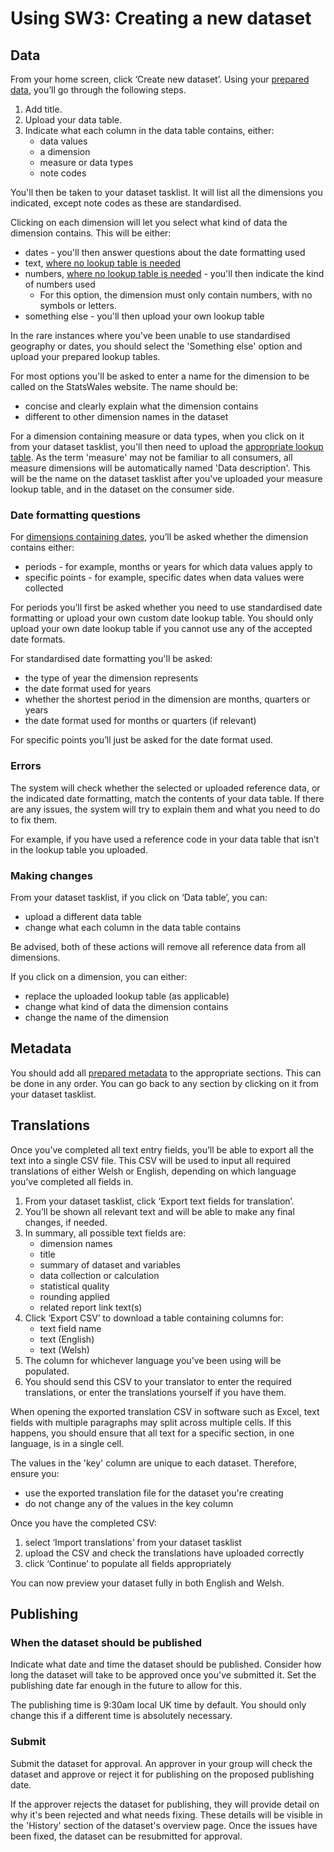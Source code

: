 # Using SW3: Creating a new dataset

## Data

From your home screen, click ‘Create new dataset’. Using your [prepared data](Data-preparation-‐-New-datasets#guidance-data-tables), you’ll go through the following steps.

1. Add title.
1. Upload your data table.
1. Indicate what each column in the data table contains, either:
   - data values
   - a dimension
   - measure or data types
   - note codes

You'll then be taken to your dataset tasklist. It will list all the dimensions you indicated, except note codes as these are standardised.

<!-- You'll then be taken to your dataset tasklist. It will list all the dimensions you indicated. If you have included any [custom note codes](Data-preparation-‐-New-datasets#guidance-custom-notes), there will also be a task for 'Custom data value notes' in the list. -->

Clicking on each dimension will let you select what kind of data the dimension contains. This will be either:

- dates - you'll then answer questions about the date formatting used
  <!-- - dates - you'll then answer questions about the date formatting used, or upload your own lookup table if necessary -->
  <!-- - geography - you'll then select the appropriate standardised reference data -->
  <!-- - geography - you'll then select the appropriate standardised reference data, or upload your own lookup table if necessary -->
- text, [where no lookup table is needed](Data-preparation-‐-New-datasets#guidance-dimensions-containing-text-or-numbers-where-no-lookup-table-is-required)
- numbers, [where no lookup table is needed](Data-preparation-‐-New-datasets#guidance-dimensions-containing-text-or-numbers-where-no-lookup-table-is-required) - you'll then indicate the kind of numbers used
  - For this option, the dimension must only contain numbers, with no symbols or letters.
- something else - you'll then upload your own lookup table

In the rare instances where you've been unable to use standardised geography or dates, you should select the 'Something else' option and upload your prepared lookup tables.

For most options you'll be asked to enter a name for the dimension to be called on the StatsWales website. The name should be:

- concise and clearly explain what the dimension contains
- different to other dimension names in the dataset

<!-- If you select standardised reference data, the dimension name will be automatically populated. You can change this, but you should only do so if absolutely necessary for understanding the dataset. For example, a migration-related dataset where there are 2 dimensions containing local authorities - one is the local authority someone moved from and the other is the one they moved to. In that scenario you might rename the dimensions to "Local authorities moved from" and "Local authorities moved to", to distinguish between them. -->

For a dimension containing measure or data types, when you click on it from your dataset tasklist, you'll then need to upload the [appropriate lookup table](Data-preparation-‐-New-datasets#guidance-measure-or-data-types). As the term 'measure' may not be familiar to all consumers, all measure dimensions will be automatically named 'Data description'. This will be the name on the dataset tasklist after you've uploaded your measure lookup table, and in the dataset on the consumer side. 

<!-- If you have any custom data value notes, when you click on this from your dataset tasklist, you'll then need to upload the [appropriate lookup table](Data-preparation-‐-New-datasets#guidance-custom-notes). -->

### Date formatting questions

For [dimensions containing dates](Data-preparation-‐-New-datasets#guidance-date-formatting), you’ll be asked whether the dimension contains either:

- periods - for example, months or years for which data values apply to
- specific points - for example, specific dates when data values were collected

For periods you’ll first be asked whether you need to use standardised date formatting or upload your own custom date lookup table. You should only upload your own date lookup table if you cannot use any of the accepted date formats.

For standardised date formatting you'll be asked:

- the type of year the dimension represents
- the date format used for years
- whether the shortest period in the dimension are months, quarters or years
- the date format used for months or quarters (if relevant)

For specific points you’ll just be asked for the date format used.

### Errors

The system will check whether the selected or uploaded reference data, or the indicated date formatting, match the contents of your data table. If there are any issues, the system will try to explain them and what you need to do to fix them.

For example, if you have used a reference code in your data table that isn’t in the lookup table you uploaded.

### Making changes

From your dataset tasklist, if you click on ‘Data table’, you can:

- upload a different data table
- change what each column in the data table contains

Be advised, both of these actions will remove all reference data from all dimensions.

If you click on a dimension, you can either:

- replace the uploaded lookup table (as applicable)
- change what kind of data the dimension contains
- change the name of the dimension

## Metadata

You should add all [prepared metadata](Data-preparation-‐-New-datasets#guidance-metadata) to the appropriate sections. This can be done in any order. You can go back to any section by clicking on it from your dataset tasklist.

## Translations

Once you’ve completed all text entry fields, you’ll be able to export all the text into a single CSV file. This CSV will be used to input all required translations of either Welsh or English, depending on which language you’ve completed all fields in.

1. From your dataset tasklist, click ‘Export text fields for translation’.
1. You’ll be shown all relevant text and will be able to make any final changes, if needed.
1. In summary, all possible text fields are:
   - dimension names
   - title
   - summary of dataset and variables
   - data collection or calculation
   - statistical quality
   - rounding applied
   - related report link text(s)
1. Click ‘Export CSV’ to download a table containing columns for:
   - text field name
   - text (English)
   - text (Welsh)
1. The column for whichever language you’ve been using will be populated.
1. You should send this CSV to your translator to enter the required translations, or enter the translations yourself if you have them.

When opening the exported translation CSV in software such as Excel, text fields with multiple paragraphs may split across multiple cells. If this happens, you should ensure that all text for a specific section, in one language, is in a single cell.

The values in the 'key' column are unique to each dataset. Therefore, ensure you:

- use the exported translation file for the dataset you're creating
- do not change any of the values in the key column

Once you have the completed CSV:

1. select ‘Import translations’ from your dataset tasklist
1. upload the CSV and check the translations have uploaded correctly
1. click ‘Continue’ to populate all fields appropriately

You can now preview your dataset fully in both English and Welsh.

## Publishing

### When the dataset should be published

Indicate what date and time the dataset should be published. Consider how long the dataset will take to be approved once you've submitted it. Set the publishing date far enough in the future to allow for this.

The publishing time is 9:30am local UK time by default. You should only change this if a different time is absolutely necessary.

### Submit

Submit the dataset for approval. An approver in your group will check the dataset and approve or reject it for publishing on the proposed publishing date.

If the approver rejects the dataset for publishing, they will provide detail on why it's been rejected and what needs fixing. These details will be visible in the 'History' section of the dataset's overview page. Once the issues have been fixed, the dataset can be resubmitted for approval.
